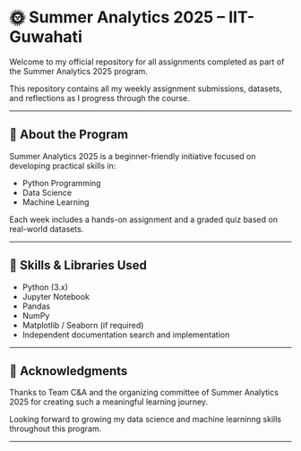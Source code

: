 # 🌞 Summer Analytics 2025 – IIT-Guwahati

Welcome to my official repository for all assignments completed as part of the Summer Analytics 2025 program.

This repository contains all my weekly assignment submissions, datasets, and reflections as I progress through the course.

---

## 📘 About the Program

Summer Analytics 2025 is a beginner-friendly initiative focused on developing practical skills in:

- Python Programming
- Data Science
- Machine Learning

Each week includes a hands-on assignment and a graded quiz based on real-world datasets.

---

## 🧠 Skills & Libraries Used

- Python (3.x)
- Jupyter Notebook
- Pandas
- NumPy
- Matplotlib / Seaborn (if required)
- Independent documentation search and implementation

---

## 🙏 Acknowledgments

Thanks to Team C&A and the organizing committee of Summer Analytics 2025 for creating such a meaningful learning journey.

Looking forward to growing my data science and machine learninng skills throughout this program.

---
